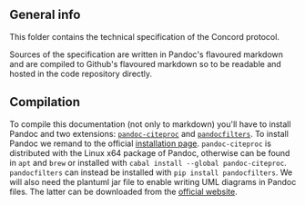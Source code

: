 General info
------------

This folder contains the technical specification of the Concord protocol.

Sources of the specification are written in Pandoc's flavoured markdown and are compiled to Github's flavoured markdown so to be readable and hosted in the code repository directly.

Compilation
-----------

To compile this documentation (not only to markdown) you'll have to install Pandoc and two extensions: [`pandoc-citeproc`](https://github.com/jgm/pandoc-citeproc) and [`pandocfilters`](https://github.com/jgm/pandocfilters). To install Pandoc we remand to the official [installation page](http://pandoc.org/installing.html). `pandoc-citeproc` is distributed with the Linux x64 package of Pandoc, otherwise can be found in `apt` and `brew` or installed with `cabal install --global pandoc-citeproc`. `pandocfilters` can instead be installed with `pip install pandocfilters`. We will also need the plantuml jar file to enable writing UML diagrams in Pandoc files. The latter can be downloaded from the [official website](http://plantuml.com/download.html).
